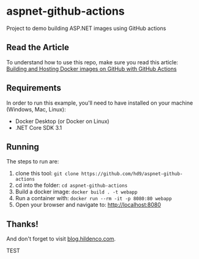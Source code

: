 # aspnet-github-actions
Project to demo building ASP.NET images using GitHub actions

## Read the Article
To understand how to use this repo, make sure you read this article:   
[Building and Hosting Docker images on GitHub with GitHub Actions](https://blog.hildenco.com/2020/10/building-and-hosting-docker-images-on.html)

## Requirements
In order to run this example, you'll need to have installed on your machine (Windows, Mac, Linux):
* Docker Desktop (or Docker on Linux)
* .NET Core SDK 3.1

## Running
The steps to run are:
1. clone this tool: `git clone https://github.com/hd9/aspnet-github-actions` 
2. cd into the folder: `cd aspnet-github-actions`
3. Build a docker image: `docker build . -t webapp`
4. Run a container with: `docker run --rm -it -p 8080:80 webapp`
5. Open your browser and navigate to: [http://localhost:8080](localhost:8080)

## Thanks!
And don't forget to visit [blog.hildenco.com](https://blog.hildenco.com).


TEST
